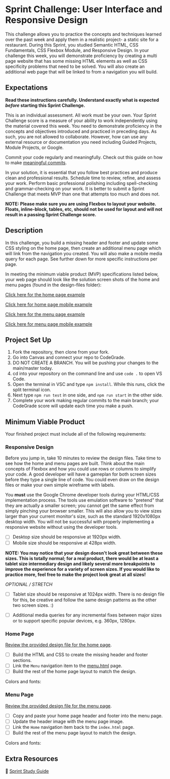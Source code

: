 # Sprint Challenge: User Interface and Responsive Design

This challenge allows you to practice the concepts and techniques learned over the past week and apply them in a realistic project- a static site for a restaurant. During this Sprint, you studied Semantic HTML, CSS Fundamentals, CSS Flexbox Module, and Responsive Design. In your challenge this week, you will demonstrate proficiency by creating a multi page website that has some missing HTML elements as well as CSS specificity problems that need to be solved. You will also create an additional web page that will be linked to from a navigation you will build.


## Expectations

**Read these instructions carefully. Understand exactly what is expected _before_ starting this Sprint Challenge.**

This is an individual assessment. All work must be your own. Your Sprint Challenge score is a measure of your ability to work independently using the material covered this week. You need to demonstrate proficiency in the concepts and objectives introduced and practiced in preceding days. As such, you are not allowed to collaborate. However, how can use any external resource or documentation you need including Guided Projects, Module Projects, or Google.

Commit your code regularly and meaningfully. Check out this guide on how to make [meaningful commits](https://cbea.ms/git-commit/).

In your solution, it is essential that you follow best practices and produce clean and professional results. Schedule time to review, refine, and assess your work. Perform basic professional polishing including spell-checking and grammar-checking on your work. It is better to submit a Sprint Challenge that meets MVP than one that attempts too much and does not.

**NOTE: Please make sure you are using Flexbox to layout your website. Floats, inline-block, tables, etc, should not be used for layout and will not result in a passing Sprint Challenge score.**


## Description

In this challenge, you build a missing header and footer and update some CSS styling on the home page, then create an additional menu page which will link from the navigation you created. You will also make a mobile media query for each page. See further down for more specific instructions per page.

In meeting the minimum viable product (MVP) specifications listed below, your web page should look like the solution screen shots of the home and menu pages (found in the design-files folder):

[Click here for the home page example]()

[Click here for home page mobile example]()

[Click here for the menu page example]()

[Click here for menu page mobile example]()


## Project Set Up

1. Fork the repository, then clone from your fork.
2. Go into Canvas and connect your repo to CodeGrade.
4. DO NOT CREATE A BRANCH. You will be pushing your changes to the main/master today.
5. cd into your repository on the command line and use `code .` to open VS Code.
6. Open the terminal in VSC and type `npm install`. While this runs, click the split terminal icon.
7. Next type `npm run test` in one side, and `npm run start` in the other side.
8. Complete your work making regular commits to the main branch; your CodeGrade score will update each time you make a push.


## Minimum Viable Product

Your finished project must include all of the following requirements:
 

### Responsive Design 

Before you jump in, take 10 minutes to review the design files. Take time to see how the home and menu pages are built. Think about the main concepts of Flexbox and how you could use rows or columns to simplify your code. A good developer will have a gameplan for both screen sizes before they type a single line of code. You could even draw on the design files or make your own simple wireframe with labels.

You **must** use the Google Chrome developer tools during your HTML/CSS implementation process. The tools use emulation software to "pretend" that they are actually a smaller screen; you cannot get the same effect from simply pinching your browser smaller. This will also allow you to view sizes larger than your current monitor's size, such as the standard 1920x1080px desktop width. You will not be successful with properly implementing a responsive website without using the developer tools.

* [ ] Desktop size should be responsive at 1920px width.
* [ ] Mobile size should be responsive at 428px width.

**NOTE: You may notice that your design doesn't look great between these sizes. This is totally normal; for a real product, there would be at least a tablet size intermediary design and likely several more breakpoints to improve the experience for a variety of screen sizes. If you would like to practice more, feel free to make the project look great at all sizes!**

*OPTIONAL / STRETCH*
* [ ] Tablet size should be responsive at 1024px width. There is no design file for this, be creative and follow the same design patterns as the other two screen sizes. :)
* [ ] Additional media queries for any incremental fixes between major sizes or to support specific popular devices, e.g. 360px, 1280px.


### Home Page

[Review the provided design file for the home page](design-files/home.png).

* [ ] Build the HTML and CSS to create the missing header and footer sections.
* [ ] Link the `Menu` navigation item to the [menu.html](menu.html) page.
* [ ] Build the rest of the home page layout to match the design.

Colors and fonts:



### Menu Page

[Review the provided design file for the menu page](design-files/menu.png).

* [ ] Copy and paste your home page header and footer into the menu page.
* [ ] Update the header image with the menu page image.
* [ ] Link the `Home` navigation item back to the `index.html` page.
* [ ] Build the rest of the menu page layout to match the design.

Colors and fonts: 

 

## Extra Resources 
🦄 [Sprint Study Guide](https://www.notion.so/bloomtech/b41259eac25944b6887a0418a6a4b6c6?v=555d6c33df854e38bc1307768e1483e8)
